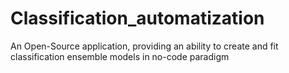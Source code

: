 # Classification_automatization
 An Open-Source application, providing an ability to create and fit classification ensemble models in no-code paradigm
